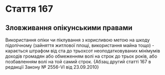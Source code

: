 Cтаття 167
====
Зловживання опікунськими правами
----
Використання опіки чи піклування з корисливою метою на шкоду підопічному (зайняття житлової площі, використання майна тощо) -
карається штрафом від ста до трьохсот неоподатковуваних мінімумів доходів громадян або обмеженням волі на строк до трьох років, або позбавленням волі на той самий строк.
{Абзац другий статті 167 в редакції Закону № 2556-VI від 23.09.2010}
